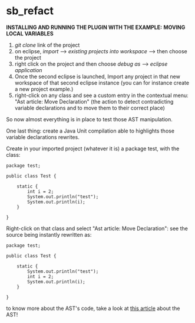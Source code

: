 # sb_refact

**INSTALLING AND RUNNING THE PLUGIN WITH THE EXAMPLE:** **MOVING LOCAL VARIABLES**


1. _git clone_ link of the project
2. on eclipse, _import_ --> _existing projects into workspace_ --> then choose the project
3. right click on the project and then choose _debug as_ --> _eclipse application_
4. Once the second eclipse is launched, Import any project in that new workspace of that second eclipse instance (you can for instance create a new project example.)
5. right-click on any class and see a custom entry in the contextual menu: "Ast article: Move Declaration" (the action to detect contradicting variable declarations and to move them to their correct place)


So now almost everything is in place to test those AST manipulation.

One last thing: create a Java Unit compilation able to highlights those variable declarations rewrites.

Create in your imported project (whatever it is) a package test, with the class:


    package test;
    
    public class Test {
    
        static {
        	int i = 2;
        	System.out.println("test");
        	System.out.println(i);
        }
    
    }


Right-click on that class and select "Ast article: Move Declaration": see the source being instantly rewritten as:


    
    package test;
    
    public class Test {
    
        static {
        	System.out.println("test");
        	int i = 2;
        	System.out.println(i);
        }
    
    }


to know more about the AST's code, take a look at [this article](http://www.eclipse.org/articles/Article-JavaCodeManipulation_AST/) about the AST!
